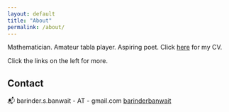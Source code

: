 ```yaml
---
layout: default
title: "About"
permalink: /about/
---
```


Mathematician. Amateur tabla player. Aspiring poet. Click [here](https://barinderbanwait.github.io/cv/bsb_cv.pdf) for my CV.

Click the links on the left for more.

## Contact

:mailbox_with_mail: barinder.s.banwait - AT - gmail.com
<i class="icon-github"></i> [barinderbanwait](https://github.com/barinderbanwait)